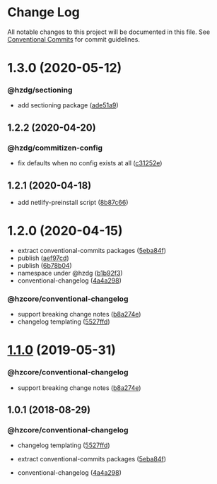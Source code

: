 # Change Log

All notable changes to this project will be documented in this file.
See [Conventional Commits](https://conventionalcommits.org) for commit guidelines.

# 1.3.0 (2020-05-12)


### @hzdg/sectioning

* add sectioning package ([ade51a9](https://github.com/hzdg/hz-core/commit/ade51a9))


## 1.2.2 (2020-04-20)


### @hzdg/commitizen-config

* fix defaults when no config exists at all ([c31252e](https://github.com/hzdg/hz-core/commit/c31252e))


## 1.2.1 (2020-04-18)


* add netlify-preinstall script ([8b87c66](https://github.com/hzdg/hz-core/commit/8b87c66))


# 1.2.0 (2020-04-15)


* extract conventional-commits packages ([5eba84f](https://github.com/hzdg/hz-core/commit/5eba84f))
* publish ([aef97cd](https://github.com/hzdg/hz-core/commit/aef97cd))
* publish ([6b78b04](https://github.com/hzdg/hz-core/commit/6b78b04))
* namespace under @hzdg ([b1b92f3](https://github.com/hzdg/hz-core/commit/b1b92f3))
* conventional-changelog ([4a4a298](https://github.com/hzdg/hz-core/commit/4a4a298))

### @hzcore/conventional-changelog

* support breaking change notes ([b8a274e](https://github.com/hzdg/hz-core/commit/b8a274e))
* changelog templating ([5527ffd](https://github.com/hzdg/hz-core/commit/5527ffd))


# [1.1.0](https://github.com/hzdg/hz-core/compare/@hzcore/conventional-changelog@1.0.1...@hzcore/conventional-changelog@1.1.0) (2019-05-31)


### @hzcore/conventional-changelog

* support breaking change notes ([b8a274e](https://github.com/hzdg/hz-core/commit/b8a274e))


## 1.0.1 (2018-08-29)


### @hzcore/conventional-changelog

* changelog templating ([5527ffd](https://github.com/hzdg/hz-core/commit/5527ffd))

* extract conventional-commits packages ([5eba84f](https://github.com/hzdg/hz-core/commit/5eba84f))
* conventional-changelog ([4a4a298](https://github.com/hzdg/hz-core/commit/4a4a298))
